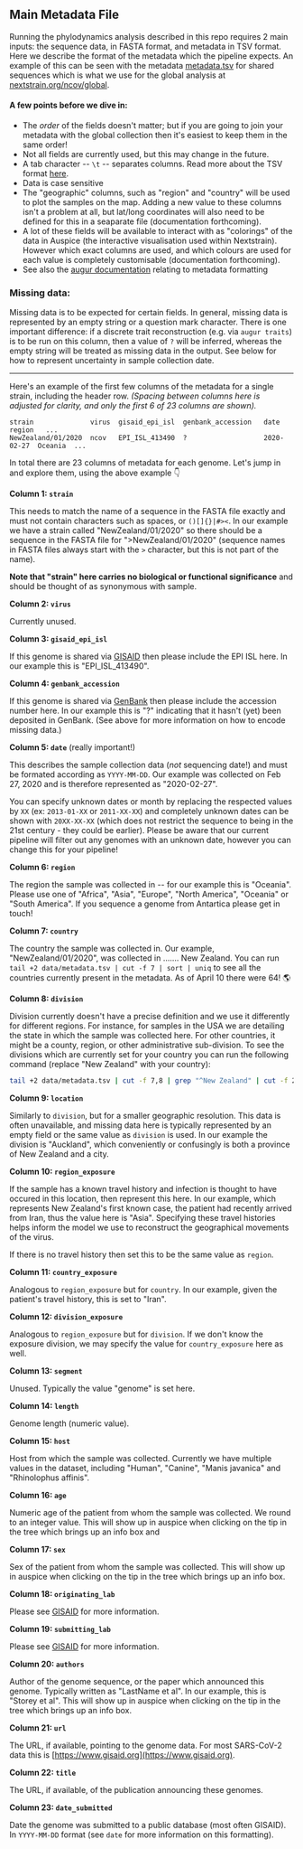 ## Main Metadata File

Running the phylodynamics analysis described in this repo requires 2 main inputs: the sequence data, in FASTA format, and metadata in TSV format.
Here we describe the format of the metadata which the pipeline expects.
An example of this can be seen with the metadata [metadata.tsv](../data/metadata.tsv) for shared sequences which is what we use for the global analysis at [nextstrain.org/ncov/global](https://nextstrain.org/ncov/global). 

#### A few points before we dive in:
- The _order_ of the fields doesn't matter; but if you are going to join your metadata with the global collection then it's easiest to keep them in the same order!
- Not all fields are currently used, but this may change in the future.
- A tab character -- `\t` -- separates columns. Read more about the TSV format [here](https://en.wikipedia.org/wiki/Tab-separated_values).
- Data is case sensitive
- The "geographic" columns, such as "region" and "country" will be used to plot the samples on the map.
Adding a new value to these columns isn't a problem at all, but lat/long coordinates will also need to be defined for this in a seaparate file (documentation forthcoming).
- A lot of these fields will be available to interact with as "colorings" of the data in Auspice (the interactive visualisation used within Nextstrain). However which exact columns are used, and which colours are used for each value is completely customisable (documentation forthcoming).
- See also the [augur documentation](https://nextstrain-augur.readthedocs.io/en/stable/faq/metadata.html) relating to metadata formatting

### Missing data:

Missing data is to be expected for certain fields.
In general, missing data is represented by an empty string or a question mark character.
There is one important difference: if a discrete trait reconstruction (e.g. via `augur traits`) is to be run on this column, then a value of `?` will be inferred, whereas the empty string will be treated as missing data in the output. See below for how to represent uncertainty in sample collection date.

---


Here's an example of the first few columns of the metadata for a single strain, including the header row. _(Spacing between columns here is adjusted for clarity, and only the first 6 of 23 columns are shown)._
```
strain              virus  gisaid_epi_isl  genbank_accession   date        region   ...
NewZealand/01/2020  ncov   EPI_ISL_413490  ?                   2020-02-27  Oceania  ...
```

In total there are 23 columns of metadata for each genome.
Let's jump in and explore them, using the above example 👇

**Column 1: `strain`**

This needs to match the name of a sequence in the FASTA file exactly and must not contain characters such as spaces, or `()[]{}|#><`.
In our example we have a strain called "NewZealand/01/2020" so there should be a sequence in the FASTA file for ">NewZealand/01/2020" (sequence names in FASTA files always start with the `>` character, but this is not part of the name).

**Note that "strain" here carries no biological or functional significance** and should be thought of as synonymous with sample.

**Column 2: `virus`**

Currently unused.

**Column 3: `gisaid_epi_isl`**

If this genome is shared via [GISAID](https://www.gisaid.org/) then please include the EPI ISL here. In our example this is "EPI_ISL_413490".

**Column 4: `genbank_accession`**

If this genome is shared via [GenBank](https://www.ncbi.nlm.nih.gov/genbank/) then please include the accession number here. In our example this is "?" indicating that it hasn't (yet) been deposited in GenBank. (See above for more information on how to encode missing data.)

**Column 5: `date`** (really important!)

This describes the sample collection data (_not_ sequencing date!) and must be formated according as `YYYY-MM-DD`. 
Our example was collected on Feb 27, 2020 and is therefore represented as "2020-02-27".

You can specify unknown dates or month by replacing the respected values by `XX` (ex: `2013-01-XX` or `2011-XX-XX`) and completely unknown dates can be shown with `20XX-XX-XX` (which does not restrict the sequence to being in the 21st century - they could be earlier).
Please be aware that our current pipeline will filter out any genomes with an unknown date, however you can change this for your pipeline!

**Column 6: `region`**

The region the sample was collected in -- for our example this is "Oceania".
Please use one of "Africa", "Asia", "Europe", "North America", "Oceania" or "South America".
If you sequence a genome from Antartica please get in touch!


**Column 7: `country`**

The country the sample was collected in. Our example, "NewZealand/01/2020", was collected in ....... New Zealand.
You can run `tail +2 data/metadata.tsv | cut -f 7 | sort | uniq` to see all the countries currently present in the metadata.
As of April 10 there were 64! 🌎

**Column 8: `division`**

Division currently doesn't have a precise definition and we use it differently for different regions.
For instance, for samples in the USA we are detailing the state in which the sample was collected here. For other countries, it might be a county, region, or other administrative sub-division.
To see the divisions which are currently set for your country you can run the following command (replace "New Zealand" with your country):
```bash
tail +2 data/metadata.tsv | cut -f 7,8 | grep "^New Zealand" | cut -f 2 | sort | uniq
```

**Column 9: `location`**

Similarly to `division`, but for a smaller geographic resolution. This data is often unavailable, and missing data here is typically represented by an empty field or the same value as `division` is used.
In our example the division is "Auckland", which conveniently or confusingly is both a province of New Zealand and a city.

**Column 10: `region_exposure`**

If the sample has a known travel history and infection is thought to have occured in this location, then represent this here.
In our example, which represents New Zealand's first known case, the patient had recently arrived from Iran, thus the value here is "Asia".
Specifying these travel histories helps inform the model we use to reconstruct the geographical movements of the virus.

If there is no travel history then set this to be the same value as `region`.


**Column 11: `country_exposure`**

Analogous to `region_exposure` but for `country`.
In our example, given the patient's travel history, this is set to "Iran".

**Column 12: `division_exposure`**

Analogous to `region_exposure` but for `division`. If we don't know the exposure division, we may specify the value for `country_exposure` here as well.

**Column 13: `segment`**

Unused. Typically the value "genome" is set here.

**Column 14: `length`**

Genome length (numeric value).

**Column 15: `host`**

Host from which the sample was collected.
Currently we have multiple values in the dataset, including "Human", "Canine", "Manis javanica" and "Rhinolophus affinis".

**Column 16: `age`**

Numeric age of the patient from whom the sample was collected.
We round to an integer value.
This will show up in auspice when clicking on the tip in the tree which brings up an info box and 

**Column 17: `sex`**

Sex of the patient from whom the sample was collected.
This will show up in auspice when clicking on the tip in the tree which brings up an info box.

**Column 18: `originating_lab`**

Please see [GISAID](https://www.gisaid.org/help/publish-with-gisaid-references/) for more information.

**Column 19: `submitting_lab`**

Please see [GISAID](https://www.gisaid.org/help/publish-with-gisaid-references/) for more information.

**Column 20: `authors`**

Author of the genome sequence, or the paper which announced this genome.
Typically written as "LastName et al".
In our example, this is "Storey et al".
This will show up in auspice when clicking on the tip in the tree which brings up an info box.


**Column 21: `url`**

The URL, if available, pointing to the genome data.
For most SARS-CoV-2 data this is [https://www.gisaid.org](https://www.gisaid.org).

**Column 22: `title`**

The URL, if available, of the publication announcing these genomes. 

**Column 23: `date_submitted`**

Date the genome was submitted to a public database (most often GISAID).
In `YYYY-MM-DD` format (see `date` for more information on this formatting).

